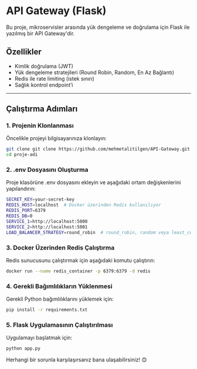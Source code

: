 # **API Gateway (Flask)**

Bu proje, mikroservisler arasında yük dengeleme ve doğrulama için Flask ile yazılmış bir API Gateway'dir.

## **Özellikler**
- Kimlik doğrulama (JWT)
- Yük dengeleme stratejileri (Round Robin, Random, En Az Bağlantı)
- Redis ile rate limiting (istek sınırı)
- Sağlık kontrol endpoint’i

---

## **Çalıştırma Adımları**

### **1. Projenin Klonlanması**
Öncelikle projeyi bilgisayarınıza klonlayın:
```bash
git clone git clone https://github.com/mehmetalitilgen/API-Gateway.git
cd proje-adi
```
### **2. .env Dosyasını Oluşturma**
Proje klasörüne .env dosyasını ekleyin ve aşağıdaki ortam değişkenlerini yapılandırın:
```bash
SECRET_KEY=your-secret-key
REDIS_HOST=localhost  # Docker üzerinden Redis kullanılıyor
REDIS_PORT=6379
REDIS_DB=0
SERVICE_1=http://localhost:5000
SERVICE_2=http://localhost:5001
LOAD_BALANCER_STRATEGY=round_robin  # round_robin, random veya least_connections
```

### **3. Docker Üzerinden Redis Çalıştırma**
Redis sunucusunu çalıştırmak için aşağıdaki komutu çalıştırın:
```bash
docker run --name redis_container -p 6379:6379 -d redis
```

### **4. Gerekli Bağımlılıkların Yüklenmesi**
Gerekli Python bağımlılıklarını yüklemek için:
```bash
pip install -r requirements.txt
```

### **5. Flask Uygulamasının Çalıştırılması**
Uygulamayı başlatmak için:
```bash
python app.py
```

Herhangi bir sorunla karşılaşırsanız bana ulaşabilirsiniz! 😊







